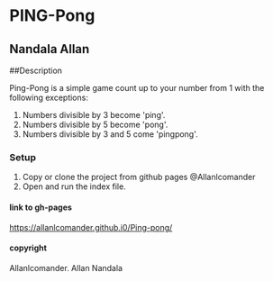 #  PING-Pong

## Nandala Allan

##Description

 Ping-Pong is a simple game count up to your number from 1 with the following exceptions:

1. Numbers divisible by 3 become 'ping'.
2. Numbers divisible by 5 become 'pong'.
3. Numbers divisible by 3 and 5 come 'pingpong'.

### Setup
1. Copy or clone the project from github pages @Allanlcomander
2. Open and run the index file.

#### link to gh-pages
https://allanlcomander.github.i0/Ping-pong/


#### copyright
Allanlcomander. Allan Nandala

